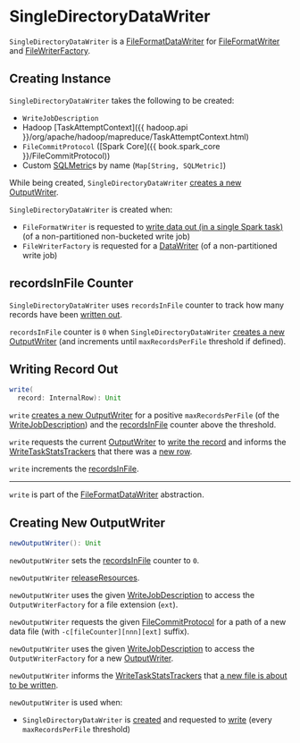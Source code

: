 # SingleDirectoryDataWriter

`SingleDirectoryDataWriter` is a [FileFormatDataWriter](FileFormatDataWriter.md) for [FileFormatWriter](FileFormatWriter.md) and [FileWriterFactory](FileWriterFactory.md).

## Creating Instance

`SingleDirectoryDataWriter` takes the following to be created:

* <span id="description"> `WriteJobDescription`
* <span id="taskAttemptContext"> Hadoop [TaskAttemptContext]({{ hadoop.api }}/org/apache/hadoop/mapreduce/TaskAttemptContext.html)
* <span id="committer"> `FileCommitProtocol` ([Spark Core]({{ book.spark_core }}/FileCommitProtocol))
* <span id="customMetrics"> Custom [SQLMetric](physical-operators/SQLMetric.md)s by name (`Map[String, SQLMetric]`)

While being created, `SingleDirectoryDataWriter` [creates a new OutputWriter](#newOutputWriter).

`SingleDirectoryDataWriter` is created when:

* `FileFormatWriter` is requested to [write data out (in a single Spark task)](FileFormatWriter.md#executeTask) (of a non-partitioned non-bucketed write job)
* `FileWriterFactory` is requested for a [DataWriter](FileWriterFactory.md#createWriter) (of a non-partitioned write job)

## <span id="recordsInFile"> recordsInFile Counter

`SingleDirectoryDataWriter` uses `recordsInFile` counter to track how many records have been [written out](#write).

`recordsInFile` counter is `0` when `SingleDirectoryDataWriter` [creates a new OutputWriter](#newOutputWriter) (and increments until `maxRecordsPerFile` threshold if defined).

## <span id="write"> Writing Record Out

```scala
write(
  record: InternalRow): Unit
```

`write` [creates a new OutputWriter](#newOutputWriter) for a positive `maxRecordsPerFile` (of the [WriteJobDescription](#description)) and the [recordsInFile](#recordsInFile) counter above the threshold.

`write` requests the current [OutputWriter](#currentWriter) to [write the record](datasources/OutputWriter.md#write) and informs the [WriteTaskStatsTrackers](#statsTrackers) that there was a [new row](WriteTaskStatsTracker.md#newRow).

`write` increments the [recordsInFile](#recordsInFile).

---

`write` is part of the [FileFormatDataWriter](FileFormatDataWriter.md#write) abstraction.

## <span id="newOutputWriter"> Creating New OutputWriter

```scala
newOutputWriter(): Unit
```

`newOutputWriter` sets the [recordsInFile](#recordsInFile) counter to `0`.

`newOutputWriter` [releaseResources](#releaseResources).

`newOutputWriter` uses the given [WriteJobDescription](#description) to access the `OutputWriterFactory` for a file extension (`ext`).

`newOutputWriter` requests the given [FileCommitProtocol](#committer) for a path of a new data file (with `-c[fileCounter][nnn][ext]` suffix).

`newOutputWriter` uses the given [WriteJobDescription](#description) to access the `OutputWriterFactory` for a new [OutputWriter](#currentWriter).

`newOutputWriter` informs the [WriteTaskStatsTrackers](#statsTrackers) that [a new file is about to be written](WriteTaskStatsTracker.md#newFile).

`newOutputWriter` is used when:

* `SingleDirectoryDataWriter` is [created](#creating-instance) and requested to [write](#write) (every `maxRecordsPerFile` threshold)
